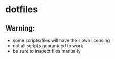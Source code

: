 # dotfiles

## Warning:
* some scripts/files will have their own licensing
* not all scripts guaranteed to work
* be sure to inspect files manually
